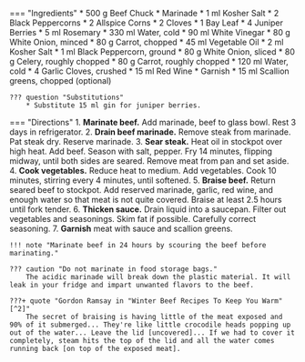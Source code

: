 === "Ingredients"
    * 500 g Beef Chuck
    * Marinade
        * 1 ml Kosher Salt
        * 2 Black Peppercorns
        * 2 Allspice Corns
        * 2 Cloves
        * 1 Bay Leaf
        * 4 Juniper Berries
        * 5 ml Rosemary
        * 330 ml Water, cold
        * 90 ml White Vinegar
        * 80 g White Onion, minced
        * 80 g Carrot, chopped
    * 45 ml Vegetable Oil
    * 2 ml Kosher Salt
    * 1 ml Black Peppercorn, ground
    * 80 g White Onion, sliced
    * 80 g Celery, roughly chopped
    * 80 g Carrot, roughly chopped
    * 120 ml Water, cold
    * 4 Garlic Cloves, crushed
    * 15 ml Red Wine
    * Garnish
        * 15 ml Scallion greens, chopped (optional)

    ??? question "Substitutions"
        * Substitute 15 ml gin for juniper berries.

=== "Directions"
    1. **Marinate beef.** Add marinade, beef to glass bowl. Rest 3 days in refrigerator.
    2. **Drain beef marinade.** Remove steak from marinade. Pat steak dry. Reserve marinade.
    3. **Sear steak.** Heat oil in stockpot over high heat. Add beef. Season with salt, pepper. Fry 14 minutes, flipping midway, until both sides are seared. Remove meat from pan and set aside.
    4. **Cook vegetables.** Reduce heat to medium. Add vegetables. Cook 10 minutes, stirring every 4 minutes, until softened.
    5. **Braise beef.** Return seared beef to stockpot. Add reserved marinade, garlic, red wine, and enough water so that meat is not quite covered. Braise at least 2.5 hours until fork tender.
    6. **Thicken sauce.** Drain liquid into a saucepan. Filter out vegetables and seasonings. Skim fat if possible. Carefully correct seasoning.
    7. **Garnish** meat with sauce and scallion greens.

    !!! note "Marinate beef in 24 hours by scouring the beef before marinating."

    ??? caution "Do not marinate in food storage bags."
        The acidic marinade will break down the plastic material. It will leak in your fridge and impart unwanted flavors to the beef.

    ???+ quote "Gordon Ramsay in "Winter Beef Recipes To Keep You Warm"[^2]"
        The secret of braising is having little of the meat exposed and 90% of it submerged... They're like little crocodile heads popping up out of the water... Leave the lid [uncovered]... If we had to cover it completely, steam hits the top of the lid and all the water comes running back [on top of the exposed meat].

[^1]:
    ["German Sauerbraten Recipe."](http://www.bavariankitchen.com/meats/sauerbraten.aspx) 26 December 2009. Accessed 2019.
[^2]:
    Ramsay, Gordon. ["Winter Beef Recipes To Keep You Warm."](https://www.youtube.com/watch?v=eTqGvxI-QFY) 19 November 2020. Accessed November 2020.
